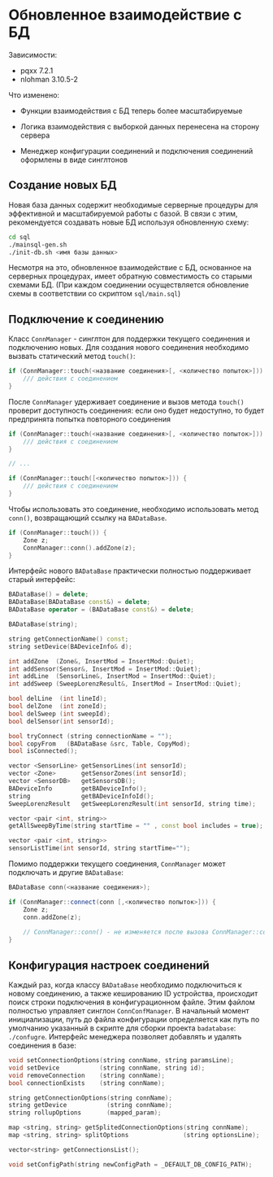 # Обновленное взаимодействие с БД

Зависимости:

- pqxx 7.2.1
- nlohman 3.10.5-2

Что изменено:

- Функции взаимодействия с БД теперь более масштабируемые

- Логика взаимодействия с выборкой данных перенесена на сторону сервера
- Менеджер конфигурации соединений и подключения соединений оформлены в виде синглтонов

## Создание новых БД

Новая база данных содержит необходимые серверные процедуры для эффективной и масштабируемой работы с базой. В связи с этим, рекомендуется создавать новые БД используя обновленную схему:

```bash
cd sql
./mainsql-gen.sh
./init-db.sh <имя базы данных>
```

Несмотря на это, обновленное взаимодействие с БД, основанное на серверных процедурах, имеет обратную совместимость со старыми схемами БД. (При каждом соединении осуществляется обновление схемы в соответствии со скриптом `sql/main.sql`) 

## Подключение к соединению

Класс `ConnManager` - синглтон для поддержки текущего соединения и подключению новых. Для создания нового соединения необходимо вызвать статический метод `touch()`:

```   c++
if (ConnManager::touch(<название соединения>[, <количество попыток>])) {
    /// действия с соединением
}
```

После `ConnManager` удерживает соединение и вызов метода `touch()` проверит доступность соединения: если оно будет недоступно, то будет предпринята попытка повторного соединения 

```   c++
if (ConnManager::touch(<название соединения>[, <количество попыток>])) {
    /// действия с соединением
}

// ...

if (ConnManager::touch([<количество попыток>])) {
    /// действия с соединением
}

```

Чтобы использовать это соединение, необходимо использовать метод `conn()`, возвращающий ссылку на `BADataBase`.

```c++
if (ConnManager::touch()) {
    Zone z;
    ConnManager::conn().addZone(z);
}
```

Интерфейс нового `BADataBase` практически полностью поддерживает старый интерфейс:

```c++
BADataBase() = delete;
BADataBase(BADataBase const&) = delete;
BADataBase operator = (BADataBase const&) = delete;

BADataBase(string);

string getConnectionName() const;
string setDevice(BADeviceInfo& d);

int addZone  (Zone&, InsertMod = InsertMod::Quiet);
int addSensor(Sensor&, InsertMod = InsertMod::Quiet);
int addLine  (SensorLine&, InsertMod = InsertMod::Quiet);
int addSweep (SweepLorenzResult&, InsertMod = InsertMod::Quiet);

bool delLine  (int lineId);
bool delZone  (int zoneId);
bool delSweep (int sweepId);
bool delSensor(int sensorId);

bool tryConnect (string connectionName = "");
bool copyFrom   (BADataBase &src, Table, CopyMod);
bool isConnected();

vector <SensorLine> getSensorLines(int sensorId);
vector <Zone>       getSensorZones(int sensorId);
vector <SensorDB>   getSensorsDB();
BADeviceInfo        getBADeviceInfo();
string              getBADeviceInfoId();
SweepLorenzResult   getSweepLorenzResult(int sensorId, string time);

vector <pair <int, string>>
getAllSweepByTime(string startTime = "" , const bool includes = true);

vector <pair <int, string>>
sensorListTime(int sensorId, string startTime="");
```

Помимо поддержки текущего соединения, `ConnManager` может подключать и другие `BADataBase`:

```c++
BADataBase conn(<название соединения>);

if (ConnManager::connect(сonn [,<количество попыток>])) {
    Zone z;
    conn.addZone(z);
    
    // ConnManager::conn() - не изменяется после вызова ConnManager::connect(BADataBase&)
}
```

## Конфигурация настроек соединений

Каждый раз, когда классу `BADataBase` необходимо подключиться к новому соединению, а также кешированию ID устройства, происходит поиск строки подключения в конфигурационном файле. Этим файлом полностью управляет синглон `ConnConfManager`. В начальный момент инициализации, путь до файла конфигурации определяется как путь по умолчанию указанный в скрипте для сборки проекта `badatabase`: `./confugre`. Интерфейс менеджера позволяет добавлять и удалять соединения в базе:

```c++
void setConnectionOptions(string connName, string paramsLine);
void setDevice           (string connName, string id);
void removeConnection    (string connName);
bool connectionExists    (string connName);

string getConnectionOptions(string connName);
string getDevice           (string connName);
string rollupOptions       (mapped_param);

map <string, string> getSplitedConnectionOptions(string connName);
map <string, string> splitOptions               (string optionsLine);

vector<string> getConnectionsList();

void setConfigPath(string newConfigPath = _DEFAULT_DB_CONFIG_PATH);
```

